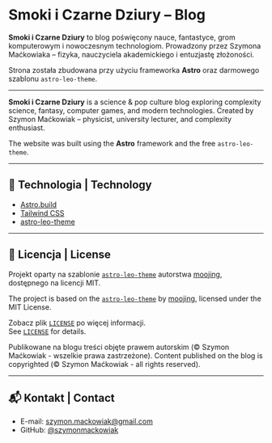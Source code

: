 # Smoki i Czarne Dziury – Blog

**Smoki i Czarne Dziury** to blog poświęcony nauce, fantastyce, grom komputerowym i nowoczesnym technologiom. Prowadzony przez Szymona Maćkowiaka – fizyka, nauczyciela akademickiego i entuzjastę złożoności.

Strona została zbudowana przy użyciu frameworka **Astro** oraz darmowego szablonu `astro-leo-theme`.

---

**Smoki i Czarne Dziury** is a science & pop culture blog exploring complexity science, fantasy, computer games, and modern technologies. Created by Szymon Maćkowiak – physicist, university lecturer, and complexity enthusiast.

The website was built using the **Astro** framework and the free `astro-leo-theme`.

---

## 🔧 Technologia | Technology

- [Astro.build](https://astro.build)
- [Tailwind CSS](https://tailwindcss.com)
- [astro-leo-theme](https://github.com/moojing/astro-leo-theme)

---

## 📄 Licencja | License

Projekt oparty na szablonie [`astro-leo-theme`](https://github.com/moojing/astro-leo-theme) autorstwa [moojing](https://github.com/moojing), dostępnego na licencji MIT.

The project is based on the [`astro-leo-theme`](https://github.com/moojing/astro-leo-theme) by [moojing](https://github.com/moojing), licensed under the MIT License.

Zobacz plik [`LICENSE`](./LICENSE) po więcej informacji.  
See [`LICENSE`](./LICENSE) for details.

Publikowane na blogu treści objęte prawem autorskim (© Szymon Maćkowiak - wszelkie prawa zastrzeżone). 
Content published on the blog is copyrighted (© Szymon Maćkowiak - all rights reserved).

---

## 📬 Kontakt | Contact

- E-mail: szymon.mackowiak@gmail.com  
- GitHub: [@szymonmackowiak](https://github.com/szymonmackowiak)  
